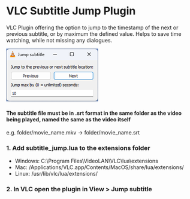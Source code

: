 # VLC Subtitle Jump Plugin
VLC Plugin offering the option to jump to the timestamp of the next or previous subtitle, or by maximum the defined value.
Helps to save time watching, while not missing any dialogues.

<p float="left">
<img src="https://github.com/fireinureeyes/vlc-subtitle-jump/blob/main/plugin-screenshot.png?raw=true">
</p>

#### The subtitle file must be in .srt format in the same folder as the video being played, named the same as the video itself
e.g. folder/movie_name.mkv -> folder/movie_name.srt

### 1. Add subtitle_jump.lua to the extensions folder
- Windows: C:\Program Files\VideoLAN\VLC\lua\extensions
- Mac: /Applications/VLC.app/Contents/MacOS/share/lua/extensions/
- Linux: /usr/lib/vlc/lua/extensions/

### 2. In VLC open the plugin in View > Jump subtitle
